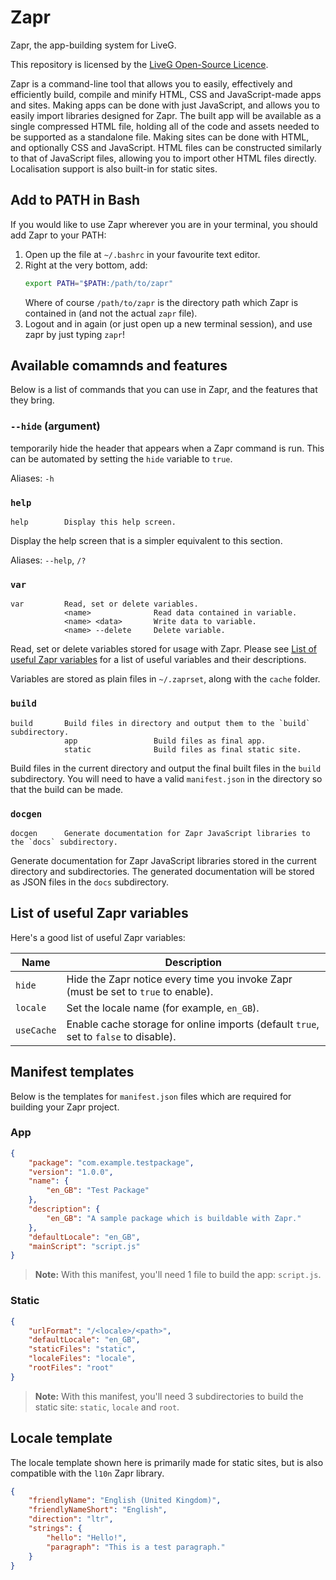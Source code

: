 # Zapr
Zapr, the app-building system for LiveG.

This repository is licensed by the [LiveG Open-Source Licence](https://github.com/LiveG-Development/Zapr/blob/master/LICENCE.md).

Zapr is a command-line tool that allows you to easily, effectively and efficiently build, compile and minify HTML, CSS and JavaScript-made apps and sites. Making apps can be done with just JavaScript, and allows you to easily import libraries designed for Zapr. The built app will be available as a single compressed HTML file, holding all of the code and assets needed to be supported as a standalone file. Making sites can be done with HTML, and optionally CSS and JavaScript. HTML files can be constructed similarly to that of JavaScript files, allowing you to import other HTML files directly. Localisation support is also built-in for static sites.

## Add to PATH in Bash
If you would like to use Zapr wherever you are in your terminal, you should add Zapr to your PATH:

1. Open up the file at `~/.bashrc` in your favourite text editor.
2. Right at the very bottom, add:
    ```bash
    export PATH="$PATH:/path/to/zapr"
    ```
    Where of course `/path/to/zapr` is the directory path which Zapr is contained in (and not the actual `zapr` file).
3. Logout and in again (or just open up a new terminal session), and use zapr by just typing `zapr`!

## Available comamnds and features
Below is a list of commands that you can use in Zapr, and the features that they bring.

### `--hide` (argument)
temporarily hide the header that appears when a Zapr command is run. This can be automated by setting the `hide` variable to `true`.

Aliases: `-h`

### `help`
```
help        Display this help screen.
```

Display the help screen that is a simpler equivalent to this section.

Aliases: `--help`, `/?`

### `var`
```
var         Read, set or delete variables.
            <name>              Read data contained in variable.
            <name> <data>       Write data to variable.
            <name> --delete     Delete variable.
```

Read, set or delete variables stored for usage with Zapr. Please see [List of useful Zapr variables](https://github.com/LiveG-Development/Zapr#list-of-useful-zapr-variables) for a list of useful variables and their descriptions.

Variables are stored as plain files in `~/.zaprset`, along with the `cache` folder.

### `build`
```
build       Build files in directory and output them to the `build` subdirectory.
            app                 Build files as final app.
            static              Build files as final static site.
```

Build files in the current directory and output the final built files in the `build` subdirectory. You will need to have a valid `manifest.json` in the directory so that the build can be made.

### `docgen`
```
docgen      Generate documentation for Zapr JavaScript libraries to the `docs` subdirectory.
```

Generate documentation for Zapr JavaScript libraries stored in the current directory and subdirectories. The generated documentation will be stored as JSON files in the `docs` subdirectory.

## List of useful Zapr variables
Here's a good list of useful Zapr variables:

| Name       | Description                                                                          |
|------------|--------------------------------------------------------------------------------------|
| `hide`     | Hide the Zapr notice every time you invoke Zapr (must be set to `true` to enable).   |
| `locale`   | Set the locale name (for example, `en_GB`).                                          |
| `useCache` | Enable cache storage for online imports (default `true`, set to `false` to disable). |

## Manifest templates
Below is the templates for `manifest.json` files which are required for building your Zapr project.

### App
```json
{
    "package": "com.example.testpackage",
    "version": "1.0.0",
    "name": {
        "en_GB": "Test Package"
    },
    "description": {
        "en_GB": "A sample package which is buildable with Zapr."
    },
    "defaultLocale": "en_GB",
    "mainScript": "script.js"
}
```

> **Note:** With this manifest, you'll need 1 file to build the app: `script.js`.

### Static
```json
{
    "urlFormat": "/<locale>/<path>",
    "defaultLocale": "en_GB",
    "staticFiles": "static",
    "localeFiles": "locale",
    "rootFiles": "root"
}
```

> **Note:** With this manifest, you'll need 3 subdirectories to build the static site: `static`, `locale` and `root`.

## Locale template
The locale template shown here is primarily made for static sites, but is also compatible with the `l10n` Zapr library.

```json
{
    "friendlyName": "English (United Kingdom)",
    "friendlyNameShort": "English",
    "direction": "ltr",
    "strings": {
        "hello": "Hello!",
        "paragraph": "This is a test paragraph."
    }
}
```
